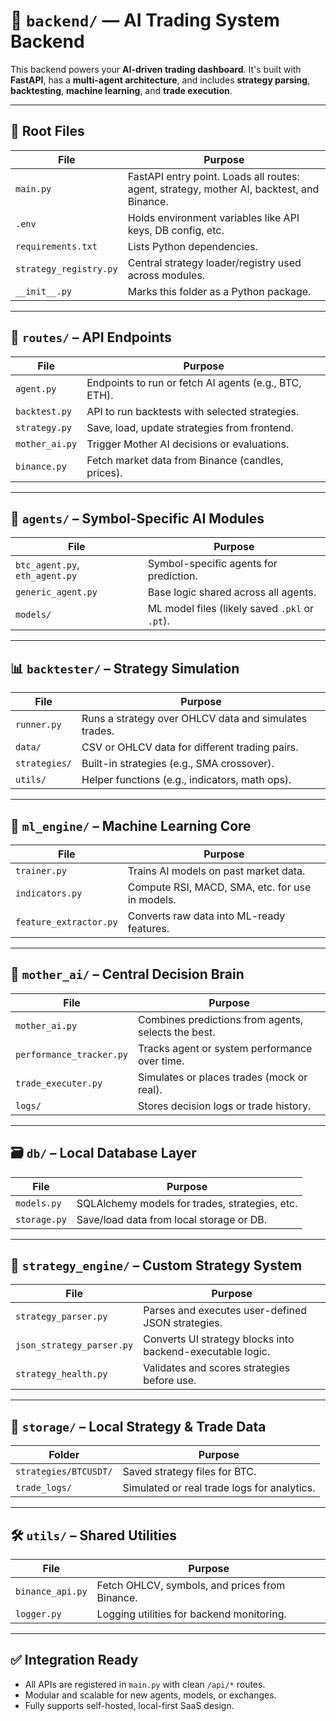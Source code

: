 # 📁 `backend/` — AI Trading System Backend

This backend powers your **AI-driven trading dashboard**. It's built with **FastAPI**, has a **multi-agent architecture**, and includes **strategy parsing**, **backtesting**, **machine learning**, and **trade execution**.

---

## 🧠 Root Files

| File                   | Purpose                                                                                   |
| ---------------------- | ----------------------------------------------------------------------------------------- |
| `main.py`              | FastAPI entry point. Loads all routes: agent, strategy, mother AI, backtest, and Binance. |
| `.env`                 | Holds environment variables like API keys, DB config, etc.                                |
| `requirements.txt`     | Lists Python dependencies.                                                                |
| `strategy_registry.py` | Central strategy loader/registry used across modules.                                     |
| `__init__.py`          | Marks this folder as a Python package.                                                    |

---

## 🔌 `routes/` – API Endpoints

| File           | Purpose                                               |
| -------------- | ----------------------------------------------------- |
| `agent.py`     | Endpoints to run or fetch AI agents (e.g., BTC, ETH). |
| `backtest.py`  | API to run backtests with selected strategies.        |
| `strategy.py`  | Save, load, update strategies from frontend.          |
| `mother_ai.py` | Trigger Mother AI decisions or evaluations.           |
| `binance.py`   | Fetch market data from Binance (candles, prices).     |

---

## 🤖 `agents/` – Symbol-Specific AI Modules

| File                           | Purpose                                        |
| ------------------------------ | ---------------------------------------------- |
| `btc_agent.py`, `eth_agent.py` | Symbol-specific agents for prediction.         |
| `generic_agent.py`             | Base logic shared across all agents.           |
| `models/`                      | ML model files (likely saved `.pkl` or `.pt`). |

---

## 📊 `backtester/` – Strategy Simulation

| File          | Purpose                                               |
| ------------- | ----------------------------------------------------- |
| `runner.py`   | Runs a strategy over OHLCV data and simulates trades. |
| `data/`       | CSV or OHLCV data for different trading pairs.        |
| `strategies/` | Built-in strategies (e.g., SMA crossover).            |
| `utils/`      | Helper functions (e.g., indicators, math ops).        |

---

## 🧠 `ml_engine/` – Machine Learning Core

| File                   | Purpose                                         |
| ---------------------- | ----------------------------------------------- |
| `trainer.py`           | Trains AI models on past market data.           |
| `indicators.py`        | Compute RSI, MACD, SMA, etc. for use in models. |
| `feature_extractor.py` | Converts raw data into ML-ready features.       |

---

## 🧬 `mother_ai/` – Central Decision Brain

| File                     | Purpose                                             |
| ------------------------ | --------------------------------------------------- |
| `mother_ai.py`           | Combines predictions from agents, selects the best. |
| `performance_tracker.py` | Tracks agent or system performance over time.       |
| `trade_executer.py`      | Simulates or places trades (mock or real).          |
| `logs/`                  | Stores decision logs or trade history.              |

---

## 🗃️ `db/` – Local Database Layer

| File         | Purpose                                        |
| ------------ | ---------------------------------------------- |
| `models.py`  | SQLAlchemy models for trades, strategies, etc. |
| `storage.py` | Save/load data from local storage or DB.       |

---

## 🧹 `strategy_engine/` – Custom Strategy System

| File                      | Purpose                                                    |
| ------------------------- | ---------------------------------------------------------- |
| `strategy_parser.py`      | Parses and executes user-defined JSON strategies.          |
| `json_strategy_parser.py` | Converts UI strategy blocks into backend-executable logic. |
| `strategy_health.py`      | Validates and scores strategies before use.                |

---

## 💾 `storage/` – Local Strategy & Trade Data

| Folder                | Purpose                                     |
| --------------------- | ------------------------------------------- |
| `strategies/BTCUSDT/` | Saved strategy files for BTC.               |
| `trade_logs/`         | Simulated or real trade logs for analytics. |

---

## 🛠️ `utils/` – Shared Utilities

| File             | Purpose                                        |
| ---------------- | ---------------------------------------------- |
| `binance_api.py` | Fetch OHLCV, symbols, and prices from Binance. |
| `logger.py`      | Logging utilities for backend monitoring.      |

---

## ✅ Integration Ready

* All APIs are registered in `main.py` with clean `/api/*` routes.
* Modular and scalable for new agents, models, or exchanges.
* Fully supports self-hosted, local-first SaaS design.
